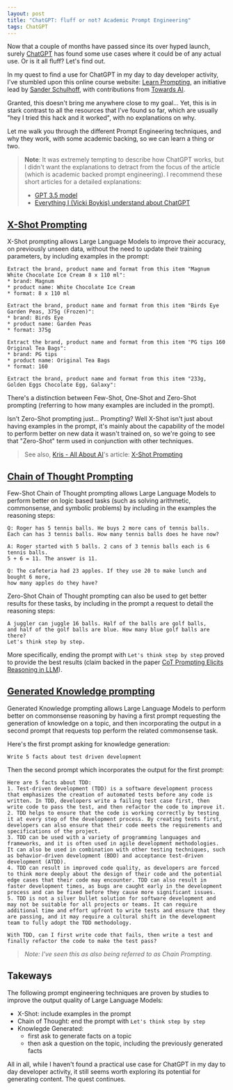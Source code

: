 ```yaml
---
layout: post
title: "ChatGPT: fluff or not? Academic Prompt Engineering"
tags: ChatGPT
---
```


Now that a couple of months have passed since its over hyped launch,
surely [ChatGPT](https://openai.com/blog/chatgpt/) has found some
use cases where it could be of any actual use. Or is it all fluff? Let's find out.

In my quest to find a use for ChatGPT in my day to day developer activity,
I've stumbled upon this online course website:
[Learn Prompting](https://learnprompting.org/]),
an initiative lead by [Sander Schulhoff](https://trigaten.github.io/),
with contributions from [Towards AI](https://towardsai.net/).

Granted, this doesn't bring me anywhere close to my goal...
Yet, this is in stark contrast to all the resources that I've found so far,
which are usually "hey I tried this hack and it worked", with no explanations
on why.

Let me walk you through the different Prompt Engineering techniques,
and why they work, with some academic backing, so we can learn a thing or two.

> **Note**: It was extremely tempting to describe how ChatGPT works,
> but I didn't want the explanations to detract from the focus of the article
> (which is academic backed prompt engineering).
> I recommend these short articles for a detailed explanations:
> * [GPT 3.5 model](https://iq.opengenus.org/gpt-3-5-model/)
> * [Everything I (Vicki Boykis) understand about ChatGPT](https://gist.github.com/veekaybee/6f8885e9906aa9c5408ebe5c7e870698)

## [X-Shot Prompting](https://learnprompting.org/docs/basics/standard_prompt)

X-Shot prompting allows Large Language Models to improve their accuracy,
on previously unseen data, without the need to update their training parameters,
by including examples in the prompt:

```
Extract the brand, product name and format from this item "Magnum White Chocolate Ice Cream 8 x 110 ml":
* brand: Magnum
* product name: White Chocolate Ice Cream
* format: 8 x 110 ml

Extract the brand, product name and format from this item "Birds Eye Garden Peas, 375g (Frozen)":
* brand: Birds Eye
* product name: Garden Peas
* format: 375g

Extract the brand, product name and format from this item "PG tips 160 Original Tea Bags":
* brand: PG tips
* product name: Original Tea Bags
* format: 160

Extract the brand, product name and format from this item "233g, Golden Eggs Chocolate Egg, Galaxy":
```

There's a distinction between Few-Shot, One-Shot and Zero-Shot prompting
(referring to how many examples are included in the prompt).

Isn't Zero-Shot prompting just... Prompting? Well X-Shot isn't just about
having examples in the prompt, it's mainly about the capability of the model
to perform better on new data it wasn't trained on, so we're going to see
that "Zero-Shot" term used in conjunction with other techniques.

> See also, [Kris - All About AI](https://www.allabtai.com/)'s article:
> [X-Shot Prompting](https://www.allabtai.com/prompt-engineering-tips-zero-one-and-few-shot-prompting/)

## [Chain of Thought Prompting](https://learnprompting.org/docs/intermediate/chain_of_thought)

Few-Shot Chain of Thought prompting allows Large Language Models
to perform better on logic based tasks (such as solving arithmetic,
commonsense, and symbolic problems) by including in the examples
the reasoning steps:

```
Q: Roger has 5 tennis balls. He buys 2 more cans of tennis balls.
Each can has 3 tennis balls. How many tennis balls does he have now?

A: Roger started with 5 balls. 2 cans of 3 tennis balls each is 6 tennis balls.
5 + 6 = 11. The answer is 11.

Q: The cafeteria had 23 apples. If they use 20 to make lunch and bought 6 more,
how many apples do they have?
```

Zero-Shot Chain of Thought prompting can also be used to get better results
for these tasks, by including in the prompt a request to detail the reasoning
steps:

```
A juggler can juggle 16 balls. Half of the balls are golf balls,
and half of the golf balls are blue. How many blue golf balls are there?
Let's think step by step.
```

More specifically, ending the prompt with `Let's think step by step` proved
to provide the best results
(claim backed in the paper [CoT Prompting Elicits Reasoning in LLM](https://arxiv.org/abs/2201.11903)).

## [Generated Knowledge prompting](https://learnprompting.org/docs/intermediate/generated_knowledge)

Generated Knowledge prompting allows Large Language Models to perform better
on commonsense reasoning by having a first prompt requesting the generation
of knowledge on a topic, and then incorporating the output in a second prompt
that requests top perform the related commonsense task.

Here's the first prompt asking for knowledge generation:

```
Write 5 facts about test driven development
```

Then the second prompt which incorporates the output for the first prompt:

```
Here are 5 facts about TDD:
1. Test-driven development (TDD) is a software development process that emphasizes the creation of automated tests before any code is written. In TDD, developers write a failing test case first, then write code to pass the test, and then refactor the code to improve it.
2. TDD helps to ensure that the code is working correctly by testing it at every step of the development process. By creating tests first, developers can also ensure that their code meets the requirements and specifications of the project.
3. TDD can be used with a variety of programming languages and frameworks, and it is often used in agile development methodologies. It can also be used in combination with other testing techniques, such as behavior-driven development (BDD) and acceptance test-driven development (ATDD).
4. TDD can result in improved code quality, as developers are forced to think more deeply about the design of their code and the potential edge cases that their code may encounter. TDD can also result in faster development times, as bugs are caught early in the development process and can be fixed before they cause more significant issues.
5. TDD is not a silver bullet solution for software development and may not be suitable for all projects or teams. It can require additional time and effort upfront to write tests and ensure that they are passing, and it may require a cultural shift in the development team to fully adopt the TDD methodology.

With TDD, can I first write code that fails, then write a test and finally refactor the code to make the test pass?
```

> _Note: I've seen this as also being referred to as Chain Prompting._

## Takeways

The following prompt engineering techniques are proven by studies to improve
the output quality of Large Language Models:

* X-Shot: include examples in the prompt
* Chain of Thought: end the prompt with `Let's think step by step`
* Knowlegde Generated:
  * first ask to generate facts on a topic
  * then ask a question on the topic, including the previously generated facts

All in all, while I haven't found a practical use case for ChatGPT in my day to day developer activity,
it still seems worth exploring its potential for generating content. The quest continues.
